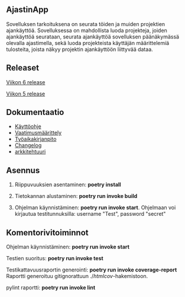 ## AjastinApp
Sovelluksen tarkoituksena on seurata töiden ja muiden projektien ajankäyttöä. Sovelluksessa on mahdollista luoda projekteja, joiden ajankäyttöä seurataan, seurata ajankäyttöä sovelluksen päänäkymässä olevalla ajastimella, sekä luoda projekteista käyttäjän määrittelemiä tulosteita, joista näkyy projektin ajankäyttöön liittyvää dataa.

## Releaset
[Viikon 6 release](https://github.com/leoalho/ot-harjoitustyo/releases/tag/viikko6)

[Viikon 5 release](https://github.com/leoalho/ot-harjoitustyo/releases/tag/viikko5)

## Dokumentaatio 
- [Käyttöohje](./dokumentaatio/kayttoohje.md)
- [Vaatimusmäärittely](./dokumentaatio/vaatimusmaarittely.md)
- [Työaikakirjanpito](./dokumentaatio/tuntikirjanpito.md)
- [Changelog](./dokumentaatio/changelog.md)
- [arkkitehtuuri](./dokumentaatio/arkkitehtuuri.md)

## Asennus

1. Riippuvuuksien asentaminen: **poetry install**

2. Tietokannan alustaminen: **poetry run invoke build**

3. Ohjelman käynnistäminen: **poetry run invoke start**. Ohjelmaan voi kirjautua testitunnuksilla: username "Test", password "secret"

## Komentorivitoiminnot

Ohjelman käynnistäminen: **poetry run invoke start** 

Testien suoritus: **poetry run invoke test**

Testikattavuusraportin generointi: **poetry run invoke coverage-report** Raportti generoituu gitignorattuun ./_htmlcov_-hakemistoon.

pylint raportti: **poetry run invoke lint**

